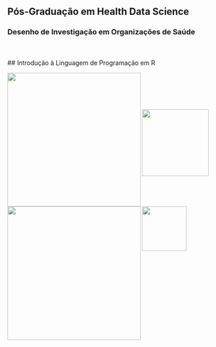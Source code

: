## Pós-Graduação em Health Data Science 
### Desenho de Investigação em Organizações de Saúde

 <br />
 <br />
## Introdução à Linguagem de Programação em R

<img src="https://github.com/CarinaSilva/Introducao-Linguagem-de-Programacao-em-R/blob/main/Logos.png" width=300 align=left> <br />
 <br />
<img src="https://github.com/CarinaSilva/Introducao-Linguagem-de-Programacao-em-R/blob/main/logo_PG.png" width=300 align=left> <br />

 <br />
<img src="https://github.com/CarinaSilva/Introducao-Linguagem-de-Programacao-em-R/blob/main/logo_R.png" width=100 align=left> 
<img src="https://github.com/CarinaSilva/Introducao-Linguagem-de-Programacao-em-R/blob/main/logo_RSudio.png" width=150 align=rigth> <br />


<br />
<br />


   

  
  


